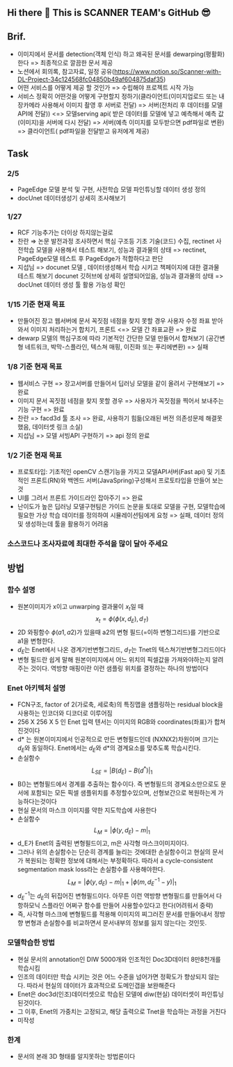 ## Hi there 👋 This is SCANNER TEAM's GitHub 😎

## Brif.
- 이미지에서 문서를 detection(객체 인식) 하고 왜곡된 문서를 dewarping(평활화)한다 => 최종적으로 깔끔한 문서 제공
- 노션에서 회의록, 참고자료, 일정 공유(https://www.notion.so/Scanner-with-DL-Project-34c124568fc04850b49af604875daf35)
- 어떤 서비스를 어떻게 제공 할 것인가 => 수립해야 프로젝트 시작 가능
- 서비스 정확히 어떤것을 어떻게 구현할지 정하기(클라이언트(이미지업로드 또는 내장카메라 사용해서 이미지 촬영 후 서버로 전달) => 서버(전처리 후 데이터를 모델API에 전달)) <=> 모델serving api( 받은 데이터를 모델에 넣고 예측해서 예측 값(이미지)을 서버에 다시 전달)  => 서버(예측 이미지를 모두받으면 pdf파일로 변환) => 클라이언트( pdf파일을 전달받고 유저에게 제공)

## Task
### 2/5
  - PageEdge 모델 분석 및 구현, 사전학습 모델 파인튜닝할 데이터 생성 정의
  - docUnet 데이터생성기 상세히 조사해보기

### 1/27
  - RCF 기능추가는 더이상 하지않는걸로
  - 찬란 ⇒ 논문 발전과정 조사하면서 핵심 구조등 기초 기술(코드) 수집, rectinet 사전학습 모델을 사용해서 테스트 해보기, 성능과 결과물의 상태 => rectinet, PageEdge모델 테스트 후 PageEdge가 적합하다고 판단
  - 지섭님 => docunet 모델 , 데이터생성해서 학습 시키고 책페이지에 대한 결과물 테스트 해보기 docunet 깃허브에 상세히 설명되어있음, 성능과 결과물의 상태 => docUnet 데이터 생성 툴 활용 가능성 확인
    
### 1/15 기준 현재 목표
  - 만들어진 장고 웹서버에 문서 꼭짓점 네점을 찾지 못할 경우 사용자 수정 좌표 받아와서 이미지 처리하는거 합치기, 프론트 <=> 모델 간 좌표교환  => 완료
  - dewarp 모델의 핵심구조에 따라 기본적인 간단한 모델 만들어서 합쳐보기 (공간변형 네트워크, 박막-스플라인, 텍스쳐 매핑, 이진화 또는 푸리에변환) => 실패

    
### 1/8 기준 현재 목표
  - 웹서비스 구현 => 장고서버를 만들어서 딥러닝 모델을 같이 올려서 구현해보기  => 완료
  - 이미지 문서 꼭짓점 네점을 찾지 못할 경우 => 사용자가 꼭짓점을 찍어서 보내주는 기능 구현  => 완료
  - 찬란 => facd3d 툴 조사                  => 완료, 사용하기 힘듦(오래된 버전 의존성문제 해결못했음, 데이터셋 링크 소실)
  - 지섭님 => 모델 서빙API 구현하기    => api 정의 완료

### 1/2 기준 현재 목표
  - 프로토타입: 기초적인 openCV 스캔기능을 가지고 모델API서버(Fast api) 및 기초적인 프론트(RN)와 백엔드 서버(JavaSpring)구성해서 프로토타입을 만들어 보는 것
  - UI를 그려서 프론트 가이드라인 잡아주기  => 완료
  - 난이도가 높은 딥러닝 모델구현팀은 가이드 논문을 토대로 모델을 구현, 모델학습에 필요한 가상 학습 데이터를 정의하여 시뮬레이션팀에게 요청 => 실패, 데이터 정의 및 생성하는데 툴을 활용하기 어려움
    
### 소스코드나 조사자료에 최대한 주석을 많이 달아 주세요 

## 방법

### 함수 설명
- 원본이미지가 x이고 unwarping 결과물이 $x_t$일 때 $$x_t = \phi(\phi(x,d_E),d_T)$$
- 2D 와핑함수 $\phi(a1,a2)$가 있을때 a2의 변형 필드(=이하 변형그리드)를 기반으로 a1을 변형한다. 
- $d_E$는 Enet에서 나온 경계기반변형그리드, $d_T$는 Tnet의 텍스쳐기반변형그리드이다
- 변형 필드란 쉽게 말해 원본이미지에서 어느 위치의 픽셀값을 가져와야하는지 알려주는 것이다. 역방향 매핑이란 이런 샘플링 위치를 결정하는 하나의 방법이다

### Enet 아키텍처 설명
- FCN구조, factor of 2(가로축, 세로축)의 특징맵을 샘플링하는 residual block을 사용하는 인코더와 디코더로 이루어짐
- 256 X 256 X 5 인 Enet 입력 텐서는 이미지의 RGB와 coordinates(좌표)가 합쳐진것이다
- d* 는 원본이미지에서 인공적으로 만든 변형필드인데 (NXNX2)차원이며 크기는 $d_E$와 동일하다. Enet에서는 $d_E$와 d*의 경계요소를 맞추도록 학습시킨다.
- 손실함수 $$L_{SE} = |B(d_E)-B(d^*)|_1$$
- B()는 변형필드에서 경계를 추출하는 함수이다. 즉 변형필드의 경계요소만으로도 문서에 포함되는 모든 픽셀 샘플위치를 추정할수있으며, 선형보간으로 복원하는게 가능하다는것이다
- 현실 문서의 마스크 이미지를 약한 지도학습에 사용한다
- 손실함수 $$L_M=|\phi(y,d_E)-m|_1$$
- d_E가 Enet의 출력된 변형필드이고, m은 사각형 마스크이미지이다.
- 그러나 위의 손실함수는 단순히 경계를 늘리는 것에대한 손실함수이고 현실의 문서가 복원되는 정확한 정보에 대해서는 부정확하다. 따라서 a cycle-consistent segmentation mask loss라는 손실함수를 사용해야한다. $$L_M=|\phi(y,d_E)-m|_1 + |\phi(m,d^{-1}_{E}-y)|_1$$
- $d^{-1}_{E}$는 $d_E$의 뒤집어진 변형필드이다. 아무튼 이런 역방향 변형필드를 만들어서 다항하모닉 스플라인 어쩌구 함수를 만들어 사용할수있다고 한다(어려워서 중략)
- 즉, 사각형 마스크에 변형필드를 적용해 이미지의 찌그러진 문서를 만들어내서 정방향 변형과 손실함수를 비교하면서 문서내부의 정보를 잃지 않는다는 것인듯.


### 모델학습한 방법
- 현실 문서의 annotation인 DIW 5000개와 인조적인 Doc3D데이터 8만8천개를 학습시킴
- 인조의 데이터만 학습 시키는 것은 어느 수준을 넘어가면 정확도가 향상되지 않는다. 따라서 현실의 데이터가 효과적으로 도메인갭을 보완해준다
- Enet은 doc3d(인조)데이터셋으로 학습된 모델에 diw(현실) 데이터셋이 파인튜닝된것이다.
- 그 이후, Enet의 가중치는 고정되고, 해당 출력으로 Tnet을 학습하는 과정을 거친다
- 미작성

### 한계
- 문서의 본래 3D 형태를 알지못하는 방법론이다
